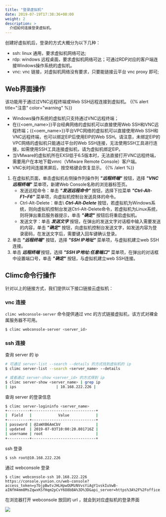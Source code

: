 ```yaml
---
title: "登录虚拟机"
date: 2019-07-19T17:38:36+08:00
weight: 2
description: >
  介绍如何连接登录虚拟机。
---
```


创建好虚拟机后，登录的方式大概分为以下几种：

- ssh: linux 通用，要求虚拟机网络可达;
- rdp: windows 远程桌面，要求虚拟机网络可达；可通过RDP对应的客户端连接Windows操作系统的虚拟机。
- vnc: vnc 链接，对虚拟机网络没有要求，只要能链接云平台 vnc proxy 即可;

## Web界面操作

该功能用于通过过VNC远程终端或Web SSH远程连接到虚拟机。
{{% alert title="注意" color="warning" %}}
- Windows操作系统的虚拟机只支持通过VNC远程终端；
- 在{{<oem_name>}}平台经典网络的虚拟机可以直接使用Web SSH和VNC远程终端；{{<oem_name>}}平台VPC网络的虚拟机可以直接使用Web SSH和VNC远程终端，也可以绑定EIP后使用EIP的Web SSH。请注意，未绑定EIP的VPC网络的虚拟机只能通过平台的Web SSH连接，无法使用SSH工具进行连接，如需使用SSH工具连接虚拟机，请为虚拟机绑定EIP。
- 当VMware的虚拟机所在EXSI低于6.5版本时，无法直接打开VNC远程终端，需要用户在本地下载vmrc（VMware Remote Console）客户端。
- VNC长时间连接黑屏后，按空格键会恢复显示。
{{% /alert %}}

1. 在虚拟机页面，单击虚拟机右侧操作列操作列 **_"远程终端"_** 按钮，选择 **_"VNC远程终端"_** 菜单项，新建Web Console名称的浏览器标签页。
    - 发送远程命令：单击 **_"发送远程命令"_** 按钮，选择下拉菜单 **_"Ctrl-Alt-F1~F6"_** 菜单项，向虚拟机控制台发送具体的命令。
    - Ctrl-Alt-Delete：单击\ **_Ctrl-Alt-Delete_** 按钮，若虚拟机为Windows系统，则向虚拟机控制台发送Ctrl-Alt-Delete命令，若虚拟机为Linux系统，则将弹出重启服务器提示，单击 **_"确定"_** 按钮后将重启虚拟机。
    - 发送文字：单击 **_发送文字_** 按钮，在弹出的发送文字对话框中输入需要发送的内容，单击 **_"确定"_** 按钮，向虚拟机控制台发送文字，如发送内容为登录密码，在发送文字后，需要键入回车键确认登录。
2. 单击 **_"远程终端"_** 按钮，选择 **_"SSH IP地址"_** 菜单项，与虚拟机建立web SSH连接。
3. 单击 **_远程终端_** 按钮，选择 **_"SSH IP地址:任意端口"_** 菜单项，在弹出的对话框中设置端口号，单击 **_"确定"_** 按钮，与虚拟机建立web SSH连接。

## Climc命令行操作

针对以上的链接方式，我们提供以下接口链接云虚拟机：

### vnc 连接

`climc webconsole-server` 命令提供通过 vnc 的方式链接虚拟机，该方式对裸金属服务器不可用。

```bash
$ climc webconsole-server <server_id>
```

### ssh 连接

查询 server 的 ip

```bash
# 可通过 server-list --search --details 的方式找到虚拟机的 ip
$ climc server-list --search <server_name> --details 

# 或者通过 server-show <server_id> 的方式得到 ip
$ climc server-show <server_name> | grep ip
| ips                  | 10.168.222.226 |
```

查询 server 的登录信息

```bash
$ climc server-logininfo <server_name>
+----------+-----------------------------+
|  Field   |            Value            |
+----------+-----------------------------+
| password | @2aWXB6AmCbV                |
| updated  | 2019-07-03T10:00:20.801716Z |
| username | root                        |
+----------+-----------------------------+
```

ssh 登录

```bash
$ ssh root@10.168.222.226
```

通过 webconsole 登录

```
$ climc webconsole-ssh 10.168.222.226
https://console.yunion.cn/web-console?access_token=y7bjpBwtvJHLHpwOUMzNVvsYiAgY1vskIuVwB-aINfH4mm8MsZqwxKSfHqm2pCvY6O8bBA%3D%3D&api_server=https%3A%2F%2Foffice.yunion.io&protocol=tty
```

在浏览器打开 webconsole 放回的 url ，就会到对应虚拟机的登录界面

![](../../images/webssh.png)
